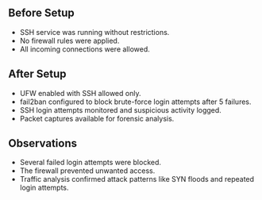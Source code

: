 ## Before Setup
- SSH service was running without restrictions.
- No firewall rules were applied.
- All incoming connections were allowed.

## After Setup
- UFW enabled with SSH allowed only.
- fail2ban configured to block brute-force login attempts after 5 failures.
- SSH login attempts monitored and suspicious activity logged.
- Packet captures available for forensic analysis.

## Observations
- Several failed login attempts were blocked.
- The firewall prevented unwanted access.
- Traffic analysis confirmed attack patterns like SYN floods and repeated login attempts.
